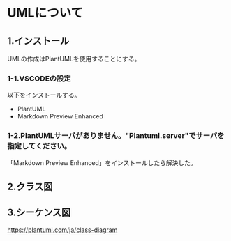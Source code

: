 # UMLについて

## 1.インストール

UMLの作成はPlantUMLを使用することにする。

### 1-1.VSCODEの設定

以下をインストールする。

* PlantUML
* Markdown Preview Enhanced

### 1-2.PlantUMLサーバがありません。"Plantuml.server"でサーバを指定してください。

「Markdown Preview Enhanced」をインストールしたら解決した。

## 2.クラス図


## 3.シーケンス図

https://plantuml.com/ja/class-diagram

